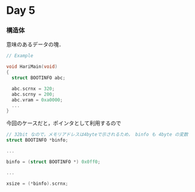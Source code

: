 # Day 5

### 構造体

意味のあるデータの塊．

```c
// Example

void HariMain(void)
{
  struct BOOTINFO abc;

  abc.scrnx = 320;
  abc.scrny = 200;
  abc.vram = 0xa0000;
  ...
}
```

今回のケースだと，ポインタとして利用するので

```c
// 32bit なので，メモリアドレスは4byteで示されるため， binfo も 4byte の変数
struct BOOTINFO *binfo;

...

binfo = (struct BOOTINFO *) 0x0ff0;

...

xsize = (*binfo).scrnx;
```


